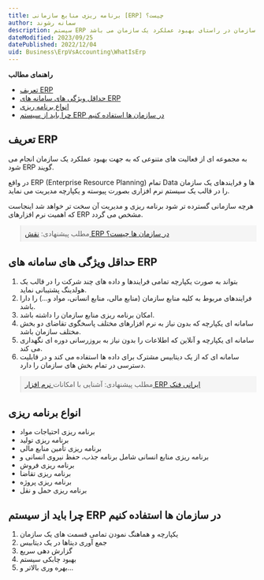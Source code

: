 ```yaml
---
title: برنامه ریزی منابع سازمانی [ERP] چیست؟
author: سمانه رشوند  
description: سیستم ERP جهت یکپارچه و هماهنگ نمودن تمامی قسمت های یک سازمان در راستای بهبود عملکرد یک سازمان می باشد.
dateModified: 2023/09/25 
datePublished: 2022/12/04
uid: Business\ErpVsAccounting\WhatIsErp
---
```

**راهنمای مطالب**
- [تعریف ERP](#تعریف-erp)
- [حداقل ویژگی های سامانه های ERP](#حداقل-ویژگی-های-سامانه-های-erp)
- [انواع برنامه ریزی](#انواع-برنامه-ریزی)
- [چرا باید از سیستم ERP در سازمان ها استفاده کنیم](#چرا-باید-از-سیستم-erp-در-سازمان-ها-استفاده-کنیم)

## تعریف ERP
به مجموعه ای از فعالیت های متنوعی که به جهت بهبود عملکرد یک سازمان انجام می شود ERP گویند. 

در واقع ERP (Enterprise Resource Planning) تمام Data ها و فرایندهای یک سازمان را در قالب یک سیستم نرم افزاری بصورت پیوسته و یکپارچه مدیریت می نماید. 

هرچه سازمانی گسترده تر شود برنامه ریزی و مدیریت آن سخت تر خواهد شد اینجاست که اهمیت نرم افزارهای ERP مشخص می گردد.

<blockquote style="background-color:#f5f5f5; padding:0.5rem">
مطلب پیشنهادی: <a href="https://www.hooshkar.com/Wiki/Business/ERPRoleInOrganizations" target="_blank">نقش ERP در سازمان ها چیست؟</a>
</blockquote>


## حداقل ویژگی های سامانه های ERP

1.	بتواند به صورت یکپارچه تمامی فرایندها و داده‌ های چند شرکت را در قالب یک هولدینگ پشتیبانی نماید.
2.	فرایندهای مربوط به کلیه منابع سازمان (منابع مالی، منابع انسانی، مواد و...) را دارا باشد.
3.	امکان برنامه ‌ریزی منابع سازمان را داشته باشد.
4.	سامانه ای یکپارچه که بدون نیاز به نرم افزارهای مختلف پاسخگوی تقاضای دو بخش مختلف سازمان باشد.
5.	سامانه ای یکپارچه و آنلاین که اطلاعات را بدون نیاز به بروزرسانی دوره ای نگهداری می کند.
6.	سامانه ای که از یک دیتابیس مشترک برای داده ها استفاده می کند و در قابلیت دسترسی در تمام بخش های سازمان را دارد.

<blockquote style="background-color:#f5f5f5; padding:0.5rem">
مطلب پیشنهادی: آشنایی با امکانات<a href="https://www.hooshkar.com/Software/Fennec" target="_blank"> نرم افزار ERP ایرانی فنک</a>
</blockquote>

## انواع برنامه ریزی

* برنامه ‌ریزی احتیاجات مواد
* برنامه ‌ریزی تولید
* برنامه ‌ریزی تأمین منابع مالی
* برنامه ‌ریزی منابع انسانی شامل برنامه جذب، حفظ نیروی انسانی و
* برنامه‌ ریزی فروش
* برنامه ‌ریزی تقاضا
* برنامه‌ ریزی پروژه
* برنامه ‌ریزی حمل و نقل


## چرا باید از سیستم ERP در سازمان ها استفاده کنیم

1.	یکپارچه و هماهنگ نمودن تمامی قسمت های یک سازمان 
2.	جمع آوری دیتاها در یک دیتابیس
3.	گزارش دهی سریع
4.	بهبود چابکی سیستم
5.	بهره وری بالاتر و...



[مقدمه]: #مقدمه
[حداقل ویژگی های سامانه های ERP]: #حداقل-ویژگی-های-سامانه-های-erp
[انواع برنامه ریزی]: #انواع-برنامه-ریزی
[چرا باید از سیستم ERP در سازمان ها استفاده کنیم]: #چرا-باید-از-سیستم-erp-در-سازمان-ها-استفاده-کنیم